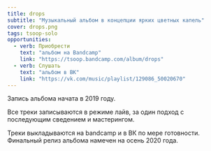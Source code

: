 ```yaml
---
title: drops
subtitle: "Музыкальный альбом в концепции ярких цветных капель"
cover: drops.png
tags: tsoop-solo
opportunities:
  - verb: Приобрести
    text: "альбом на Bandcamp"
    link: "https://tsoop.bandcamp.com/album/drops"
  - verb: Слушать
    text: "альбом в ВК"
    link: "https://vk.com/music/playlist/129086_50020670"
---
```


Запись альбома начата в 2019 году.

Все треки записываются в режиме лайв, за один подход с последующим сведением и мастерингом.

Треки выкладываются на bandcamp и в ВК по мере готовности. Финальный релиз альбома намечен на осень 2020 года.
